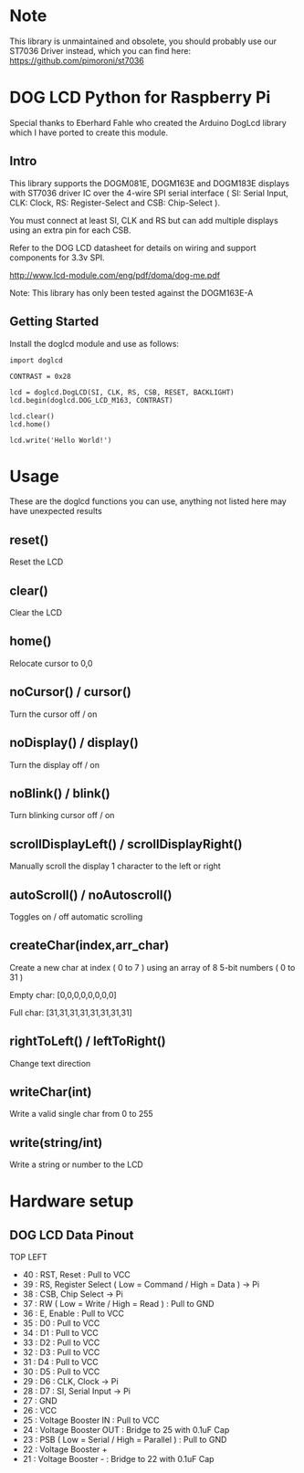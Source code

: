 # Note

This library is unmaintained and obsolete, you should probably use our ST7036 Driver instead, which you can find here: https://github.com/pimoroni/st7036

DOG LCD Python for Raspberry Pi
===============================

Special thanks to Eberhard Fahle who created the Arduino DogLcd library
which I have ported to create this module.

Intro
-----

This library supports the DOGM081E, DOGM163E and DOGM183E displays with ST7036 driver IC over
the 4-wire SPI serial interface ( SI: Serial Input, CLK: Clock, RS: Register-Select and CSB: Chip-Select ).

You must connect at least SI, CLK and RS but can add multiple displays using an extra pin for each CSB.

Refer to the DOG LCD datasheet for details on wiring and support components for 3.3v SPI.

http://www.lcd-module.com/eng/pdf/doma/dog-me.pdf

Note: This library has only been tested against the DOGM163E-A

Getting Started
---------------

Install the doglcd module and use as follows:

    import doglcd
	
	CONTRAST = 0x28

    lcd = doglcd.DogLCD(SI, CLK, RS, CSB, RESET, BACKLIGHT)
    lcd.begin(doglcd.DOG_LCD_M163, CONTRAST)

	lcd.clear()
	lcd.home()

	lcd.write('Hello World!')


Usage
=====
These are the doglcd functions you can use,
anything not listed here may have unexpected results

reset()
-------
Reset the LCD

clear()
-------
Clear the LCD

home()
------
Relocate cursor to 0,0

noCursor() / cursor()
---------------------
Turn the cursor off / on

noDisplay() / display()
-----------------------
Turn the display off / on

noBlink() / blink()
-------------------
Turn blinking cursor off / on

scrollDisplayLeft() / scrollDisplayRight()
------------------------------------------
Manually scroll the display 1 character to the left or right

autoScroll() / noAutoscroll()
-----------------------------
Toggles on / off automatic scrolling

createChar(index,arr_char)
--------------------------
Create a new char at index ( 0 to 7 )
using an array of 8 5-bit numbers ( 0 to 31 )

Empty char:
    [0,0,0,0,0,0,0,0]

Full char:
	[31,31,31,31,31,31,31,31]

rightToLeft() / leftToRight()
-----------------------------
Change text direction

writeChar(int)
--------------
Write a valid single char from 0 to 255

write(string/int)
-------------
Write a string or number to the LCD






Hardware setup
==============

DOG LCD Data Pinout
-------------------

TOP LEFT
* 40 : RST, Reset : Pull to VCC
* 39 : RS, Register Select ( Low = Command / High = Data ) -> Pi
* 38 : CSB, Chip Select -> Pi
* 37 : RW ( Low = Write / High = Read ) : Pull to GND
* 36 : E, Enable : Pull to VCC
* 35 : D0 : Pull to VCC
* 34 : D1 : Pull to VCC
* 33 : D2 : Pull to VCC
* 32 : D3 : Pull to VCC
* 31 : D4 : Pull to VCC
* 30 : D5 : Pull to VCC
* 29 : D6 : CLK, Clock -> Pi
* 28 : D7 : SI, Serial Input -> Pi
* 27 : GND
* 26 : VCC
* 25 : Voltage Booster IN : Pull to VCC
* 24 : Voltage Booster OUT : Bridge to 25 with 0.1uF Cap
* 23 : PSB ( Low = Serial / High = Parallel ) : Pull to GND
* 22 : Voltage Booster +
* 21 : Voltage Booster - : Bridge to 22 with 0.1uF Cap
